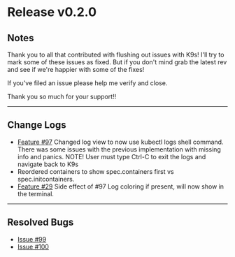 # Release v0.2.0

## Notes

Thank you to all that contributed with flushing out issues with K9s! I'll try
to mark some of these issues as fixed. But if you don't mind grab the latest
rev and see if we're happier with some of the fixes!

If you've filed an issue please help me verify and close.

Thank you so much for your support!!

---

## Change Logs

+ [Feature #97](https://github.com/kswapd/k11s/issues/97)
  Changed log view to now use kubectl logs shell command.
  There was some issues with the previous implementation with missing info and panics.
  NOTE! User must type Ctrl-C to exit the logs and navigate back to K9s
+ Reordered containers to show spec.containers first vs spec.initcontainers.
+ [Feature #29](https://github.com/kswapd/k11s/issues/29)
  Side effect of #97 Log coloring if present, will now show in the terminal.

---

## Resolved Bugs

* [Issue #99](https://github.com/kswapd/k11s/issues/99)
* [Issue #100](https://github.com/kswapd/k11s/issues/100)